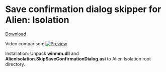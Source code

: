 # Save confirmation dialog skipper for Alien: Isolation

[Download](https://github.com/ThirteenAG/AlienIsolation.SkipSaveConfirmationDialog/releases/latest)

Video comparison:
[![Preview](https://i.imgur.com/CIHYFZq.jpg)](http://www.youtube.com/watch?v=5oFyVSWNsoY "Preview")

Installation: Unpack **winmm.dll** and **AlienIsolation.SkipSaveConfirmationDialog.asi** to Alien Isolation root directory. 

